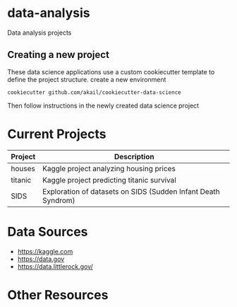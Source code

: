 # data-analysis
Data analysis projects 

## Creating a new project

These data science applications use a custom cookiecutter template to define the project structure.
create a new environment

    cookiecutter github.com/akail/cookiecutter-data-science

Then follow instructions in the newly created data science project


# Current Projects
| Project | Description|
|---|---|
| houses | Kaggle project analyzing housing prices |
| titanic | Kaggle project predicting titanic survival |
| SIDS | Exploration of datasets on SIDS (Sudden Infant Death Syndrom) |

# Data Sources

* https://kaggle.com
* https://data.gov
* https://data.littlerock.gov/

# Other Resources

